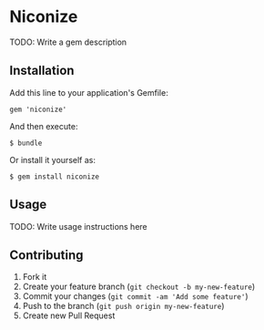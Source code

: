 # Niconize

TODO: Write a gem description

## Installation

Add this line to your application's Gemfile:

    gem 'niconize'

And then execute:

    $ bundle

Or install it yourself as:

    $ gem install niconize

## Usage

TODO: Write usage instructions here

## Contributing

1. Fork it
2. Create your feature branch (`git checkout -b my-new-feature`)
3. Commit your changes (`git commit -am 'Add some feature'`)
4. Push to the branch (`git push origin my-new-feature`)
5. Create new Pull Request
